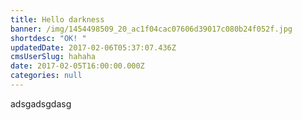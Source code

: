 ```yaml
---
title: Hello darkness
banner: /img/1454498509_20_ac1f04cac07606d39017c080b24f052f.jpg
shortdesc: "OK! "
updatedDate: 2017-02-06T05:37:07.436Z
cmsUserSlug: hahaha
date: 2017-02-05T16:00:00.000Z
categories: null
---
```


adsgadsgdasg
